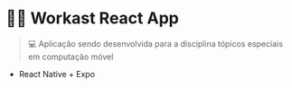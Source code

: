 #  :weight_lifting_man: Workast React App 

> :computer: Aplicação sendo desenvolvida para a disciplina tópicos especiais em computação móvel 

* React Native + Expo
